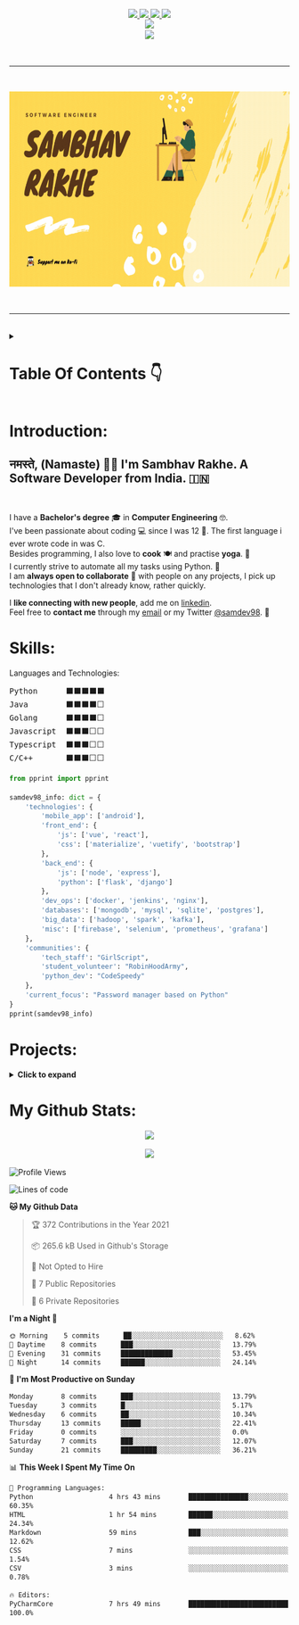 <p align="center">
<a href="mailto:rakhesambhav@gmail.com" alt="Gmail">
    <img src="https://img.shields.io/badge/Gmail-D14836?style=for-the-badge&logo=gmail&logoColor=white"/>
</a>
<a href="https://www.linkedin.com/in/sambhavrakhe" alt="Linkedin">
    <img src="https://img.shields.io/badge/LinkedIn-0077B5?style=for-the-badge&logo=linkedin&logoColor=white"/>
</a>
<a href="https://www.twitter.com/samdev98" alt="Twitter">
    <img src="https://img.shields.io/badge/Twitter-1DA1F2?style=for-the-badge&logo=twitter&logoColor=white"/>
</a>
<a href="https://discord.gg/NRZb5NVX" alt="Discord">
    <img src="https://img.shields.io/badge/Discord-7289DA?style=for-the-badge&logo=discord&logoColor=white"/>
</a>
<br>
<a href="https://ko-fi.com/samdev98" alt="Ko-Fi">
    <img src="https://img.shields.io/badge/Ko--fi-F16061?style=for-the-badge&logo=ko-fi&logoColor=white"/>
</a>
<br>
<a href="https://github.com/samdev98" alt="Waka Readme Status">
    <img src="https://github.com/samdev98/samdev98/actions/workflows/waka.yml/badge.svg"/>
</a>
</p>
<br>
<hr>
<br>
<p align="center">
    <a href="https://github.com/samdev98" alt="Git Banner">
        <img src="res/gifs/git_banner-v1.gif" height="350" width="650"/>
    </a>
</p>
<br>
<hr>
<br>
<details>
  <summary>

# Table Of Contents 👇

</summary>

* [Introduction](#introduction)
* [Skills](#skills)
* [Projects](#projects)
* [Stats](#my-github-stats)

</details>

# Introduction:

<h2> नमस्ते, (Namaste) 🙏🏻 I'm Sambhav Rakhe. A Software Developer from India. 🇮🇳 </h2> <br>
<p>

I have a **Bachelor's degree** 🎓 in **Computer Engineering** 🤓. <br>
I've been passionate about coding 💻 since I was 12 👦. The first language i ever wrote code in was C. <br>
Besides programming, I also love to **cook** 🍽 and practise **yoga**. 🧘 <br>
I currently strive to automate all my tasks using Python. 🐍 <br>
I am **always open to collaborate** 👻 with people on any projects, I pick up technologies that I don't already know,
rather quickly. <br>

</p>

I **like connecting with new people**, add me on [linkedin](https://www.linkedin.com/in/sambhavrakhe).
<br>
Feel free to **contact me** through my [email](mailto:rakhesambhav@gmail.com) or my
Twitter [@samdev98](https://twitter.com/samdev98). 🙂

# Skills:

Languages and Technologies:
<pre>
Python      ⬛⬛⬛⬛⬛
Java        ⬛⬛⬛⬛⬜
Golang      ⬛⬛⬛⬛⬜
Javascript  ⬛⬛⬛⬜⬜
Typescript  ⬛⬛⬛⬜⬜
C/C++       ⬛⬛⬛⬜⬜
</pre>

```python
from pprint import pprint

samdev98_info: dict = {
    'technologies': {
        'mobile_app': ['android'],
        'front_end': {
            'js': ['vue', 'react'],
            'css': ['materialize', 'vuetify', 'bootstrap']
        },
        'back_end': {
            'js': ['node', 'express'],
            'python': ['flask', 'django']
        },
        'dev_ops': ['docker', 'jenkins', 'nginx'],
        'databases': ['mongodb', 'mysql', 'sqlite', 'postgres'],
        'big_data': ['hadoop', 'spark', 'kafka'],
        'misc': ['firebase', 'selenium', 'prometheus', 'grafana']
    },
    'communities': {
        'tech_staff': "GirlScript",
        'student_volunteer': "RobinHoodArmy",
        'python_dev': "CodeSpeedy"
    },
    'current_focus': "Password manager based on Python"
}
pprint(samdev98_info)
```

# Projects:

<details>
  <summary><strong>Click to expand</strong></summary>

[![Password Manager](https://github-readme-stats.vercel.app/api/pin/?username=samdev98&repo=password-manager-py&show_icons=true&theme=radical)](https://github.com/samdev98/password-manager-py)
</details>

# My Github Stats:

<p align="center">
    <a href="" alt="Github Stats">
        <img src="https://github-readme-stats.vercel.app/api?username=samdev98&count_private=true&show_icons=true&theme=radical"/>
    </a>
</p>

<p align="center">
    <a href="" alt="Github Streaks">
        <img src="https://github-readme-streak-stats.herokuapp.com/?user=samdev98&theme=dark"/>
    </a>
</p>

<!--START_SECTION:waka-->
![Profile Views](http://img.shields.io/badge/Profile%20Views-0-blue)

![Lines of code](https://img.shields.io/badge/From%20Hello%20World%20I%27ve%20Written-761471%20lines%20of%20code-blue)

**🐱 My Github Data** 

> 🏆 372 Contributions in the Year 2021
 > 
> 📦 265.6 kB Used in Github's Storage 
 > 
> 🚫 Not Opted to Hire
 > 
> 📜 7 Public Repositories 
 > 
> 🔑 6 Private Repositories  
 > 
**I'm a Night 🦉** 

```text
🌞 Morning    5 commits      ██░░░░░░░░░░░░░░░░░░░░░░░   8.62% 
🌆 Daytime    8 commits      ███░░░░░░░░░░░░░░░░░░░░░░   13.79% 
🌃 Evening    31 commits     █████████████░░░░░░░░░░░░   53.45% 
🌙 Night      14 commits     ██████░░░░░░░░░░░░░░░░░░░   24.14%

```
📅 **I'm Most Productive on Sunday** 

```text
Monday       8 commits      ███░░░░░░░░░░░░░░░░░░░░░░   13.79% 
Tuesday      3 commits      █░░░░░░░░░░░░░░░░░░░░░░░░   5.17% 
Wednesday    6 commits      ██░░░░░░░░░░░░░░░░░░░░░░░   10.34% 
Thursday     13 commits     █████░░░░░░░░░░░░░░░░░░░░   22.41% 
Friday       0 commits      ░░░░░░░░░░░░░░░░░░░░░░░░░   0.0% 
Saturday     7 commits      ███░░░░░░░░░░░░░░░░░░░░░░   12.07% 
Sunday       21 commits     █████████░░░░░░░░░░░░░░░░   36.21%

```


📊 **This Week I Spent My Time On** 

```text
💬 Programming Languages: 
Python                   4 hrs 43 mins       ███████████████░░░░░░░░░░   60.35% 
HTML                     1 hr 54 mins        ██████░░░░░░░░░░░░░░░░░░░   24.34% 
Markdown                 59 mins             ███░░░░░░░░░░░░░░░░░░░░░░   12.62% 
CSS                      7 mins              ░░░░░░░░░░░░░░░░░░░░░░░░░   1.54% 
CSV                      3 mins              ░░░░░░░░░░░░░░░░░░░░░░░░░   0.78%

🔥 Editors: 
PyCharmCore              7 hrs 49 mins       █████████████████████████   100.0%

```


<!--END_SECTION:waka-->